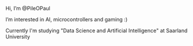  Hi, I’m @PileOPaul
 
 I’m interested in AI, microcontrollers and gaming :)
 
 Currently I'm studying "Data Science and Artificial Intelligence" at Saarland University

<!---
PileOPaul/PileOPaul is a ✨ special ✨ repository because its `README.md` (this file) appears on your GitHub profile.
You can click the Preview link to take a look at your changes.
--->
